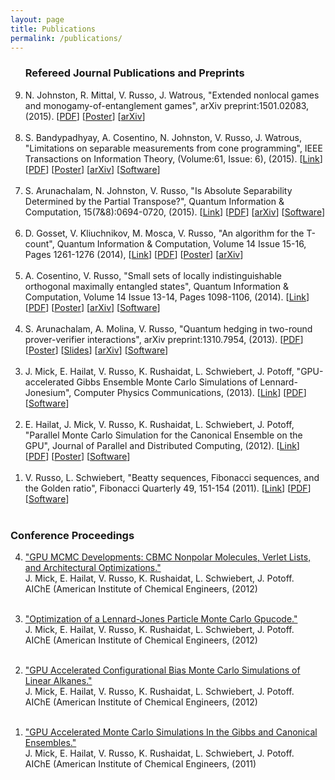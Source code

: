 ```yaml
---
layout: page
title: Publications
permalink: /publications/
---
```


<script>
  (function(i,s,o,g,r,a,m){i['GoogleAnalyticsObject']=r;i[r]=i[r]||function(){
  (i[r].q=i[r].q||[]).push(arguments)},i[r].l=1*new Date();a=s.createElement(o),
  m=s.getElementsByTagName(o)[0];a.async=1;a.src=g;m.parentNode.insertBefore(a,m)
  })(window,document,'script','//www.google-analytics.com/analytics.js','ga');

  ga('create', 'UA-59145213-1', 'auto');
  ga('send', 'pageview');

</script>

<OL reversed>

<!--

-->

<h3>Refereed Journal Publications and Preprints</h3>

<LI> 
N. Johnston, R. Mittal, V. Russo, J. Watrous, "Extended nonlocal games and monogamy-of-entanglement games", arXiv preprint:1501.02083, (2015). 
[<A HREF="/pdf/extended_nonlocal.pdf">PDF</A>]
[<A HREF="/pdf/extended_nonlocal_poster.pdf">Poster</A>]
[<A HREF="http://arxiv.org/abs/1510.02083">arXiv</A>]
</LI>
<BR>

<LI>
S. Bandypadhyay, A. Cosentino, N. Johnston, V. Russo, J. Watrous, "Limitations on separable measurements from cone programming", 
IEEE Transactions on Information Theory, (Volume:61, Issue: 6), (2015). 
[<A HREF="http://ieeexplore.ieee.org/xpl/login.jsp?tp=&arnumber=7086052&url=http%3A%2F%2Fieeexplore.ieee.org%2Fiel7%2F18%2F7109216%2F07086052.pdf%3Farnumber%3D7086052">Link</A>]
[<A HREF="/pdf/limitations_cone.pdf">PDF</A>]
[<A HREF="/pdf/limitations_cone_poster.pdf">Poster</A>]
[<A HREF="http://arxiv.org/abs/1408.6981">arXiv</A>]
[<A HREF="http://www.qetlab.com/List_of_functions#Distinguishing_objects">Software</A>]
</LI>
<BR>

<LI>
S. Arunachalam, N. Johnston, V. Russo, "Is Absolute Separability Determined by the Partial Transpose?",
Quantum Information & Computation, 15(7&8):0694-0720, (2015).
[<A HREF="http://www.rintonpress.com/xxqic15/qic-15-78/0694-0720.pdf">Link</A>]
[<A HREF="/pdf/absolute_separability.pdf">PDF</A>]
[<A HREF="http://arxiv.org/abs/1405.5853">arXiv</A>]
[<A HREF="https://github.com/vprusso/separable-from-spectrum">Software</A>]
</LI>
<BR>

<LI>
D. Gosset, V. Kliuchnikov, M. Mosca, V. Russo, "An algorithm for the T-count",
Quantum Information & Computation, Volume 14 Issue 15-16, Pages 1261-1276 (2014),
[<A HREF="http://dl.acm.org/citation.cfm?id=2685180">Link</A>]
[<A HREF="/pdf/t_count.pdf">PDF</A>]
[<A HREF="/pdf/t_count_poster.pdf">Poster</A>]
[<A HREF="http://arxiv.org/abs/1308.4134">arXiv</A>]
</LI>
<BR>

<LI>
A. Cosentino, V. Russo, "Small sets of locally indistinguishable orthogonal maximally entangled states",
Quantum Information & Computation, Volume 14 Issue 13-14, Pages 1098-1106, (2014).
[<A HREF="http://dl.acm.org/citation.cfm?id=2685167">Link</A>]
[<A HREF="/pdf/small_sets.pdf">PDF</A>]
[<A HREF="/pdf/small_sets_poster.pdf">Poster</A>]
[<A HREF="http://arxiv.org/abs/1307.3232">arXiv</A>]
[<A HREF="https://bitbucket.org/acosenti/ppt-sdp-paper">Software</A>]
</LI>
<BR>

<LI>
S. Arunachalam, A. Molina, V. Russo, "Quantum hedging in two-round prover-verifier interactions", 
arXiv preprint:1310.7954, (2013). 
[<A HREF="/pdf/hedging_bets.pdf">PDF</A>]
[<A HREF="/pdf/hedging_bets_poster.pdf">Poster</A>]
[<A HREF="/pdf/hedging_bets_slides.pdf">Slides</A>]
[<A HREF="http://arxiv.org/abs/1310.7954">arXiv</A>]
[<A HREF="https://github.com/vprusso/quantum-hedging">Software</A>]
</LI>
<BR>

<LI>
J. Mick, E. Hailat, V. Russo, K. Rushaidat, L. Schwiebert, J. Potoff, "GPU-accelerated Gibbs Ensemble Monte Carlo Simulations of Lennard-Jonesium",
Computer Physics Communications, (2013). 
[<A HREF="http://www.sciencedirect.com/science/article/pii/S0010465513002270#">Link</A>]
[<A HREF="/pdf/lennard_jonesium.pdf">PDF</A>]
[<A HREF="http://gomc.eng.wayne.edu/">Software</A>]
</LI>
<BR>

<LI>
E. Hailat, J. Mick, V. Russo, K. Rushaidat, L. Schwiebert, J. Potoff, "Parallel Monte Carlo Simulation for the Canonical Ensemble on the GPU", 
Journal of Parallel and Distributed Computing, (2012). 
[<A HREF="http://www.tandfonline.com/doi/abs/10.1080/17445760.2013.833617#.ViTy5n6rRQI">Link</A>]
[<A HREF="/pdf/gpu_parallel.pdf">PDF</A>]
[<A HREF="/pdf/gpu_parallel_poster.pdf">Poster</A>]
[<A HREF="http://gomc.eng.wayne.edu/">Software</A>]
</LI>
<BR>

<LI>
V. Russo, L. Schwiebert, "Beatty sequences, Fibonacci sequences, and the Golden ratio",
Fibonacci Quarterly 49, 151-154 (2011). 
[<A HREF="http://www.fq.math.ca/Papers/49-2/RussoSchwiebert.pdf">Link</A>]
[<A HREF="/pdf/beatty_sequences.pdf">PDF</A>]
[<A HREF="https://github.com/vprusso/swappage_problem">Software</A>]
</LI>
<BR>

</OL>

<h3>Conference Proceedings</h3>

<OL reversed>

<LI>
<a href="http://www3.aiche.org/Proceedings/Abstract.aspx?PaperID=284448">"GPU MCMC Developments: CBMC Nonpolar Molecules, Verlet Lists, and Architectural Optimizations."</a> <br>
J. Mick, E. Hailat, V. Russo, K. Rushaidat, L. Schwiebert, J. Potoff.<br>
AIChE (American Institute of Chemical Engineers, (2012)<p>
</LI>
<BR>

<LI>
<a href="http://www3.aiche.org/Proceedings/Abstract.aspx?PaperID=283934">"Optimization of a Lennard-Jones Particle Monte Carlo Gpucode."</a> <br>
J. Mick, E. Hailat, V. Russo, K. Rushaidat, L. Schwiebert, J. Potoff.<br>
AIChE (American Institute of Chemical Engineers, (2012)<p>
</LI>
<BR>

<LI>
<a href="http://www3.aiche.org/Proceedings/Abstract.aspx?PaperID=283711">"GPU Accelerated Configurational Bias Monte Carlo Simulations of Linear Alkanes."</a> <br>
J. Mick, E. Hailat, V. Russo, K. Rushaidat, L. Schwiebert, J. Potoff.<br>
AIChE (American Institute of Chemical Engineers, (2012)<p>
</LI>
<BR>

<LI>
<a href="http://www3.aiche.org/Proceedings/Abstract.aspx?PaperID=235324">"GPU Accelerated Monte Carlo Simulations In the Gibbs and Canonical Ensembles."</a> <br>
J. Mick, E. Hailat, V. Russo, K. Rushaidat, L. Schwiebert, J. Potoff.<br>
AIChE (American Institute of Chemical Engineers, (2011)<p>
</LI>

</OL>

